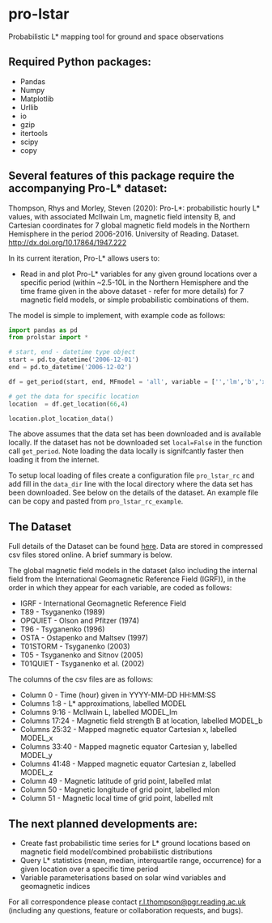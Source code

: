 # pro-lstar
Probabilistic L* mapping tool for ground and space observations

## Required Python packages:
  - Pandas
  - Numpy 
  - Matplotlib
  - Urllib
  - io
  - gzip
  - itertools
  - scipy
  - copy
  

## Several features of this package require the accompanying Pro-L* dataset:

Thompson, Rhys and Morley, Steven (2020): Pro-L*: probabilistic hourly L* values, with associated McIlwain Lm, magnetic field intensity B, and Cartesian coordinates for 7 global magnetic field models in the Northern Hemisphere in the period 2006-2016. University of Reading. Dataset. http://dx.doi.org/10.17864/1947.222


In its current iteration, Pro-L* allows users to:
  - Read in and plot Pro-L* variables for any given ground locations over a specific period (within ~2.5-10L in the Northern Hemisphere and the time frame given in the above dataset - refer for more details) for 7 magnetic field models, or simple probabilistic combinations of them. 
  
 The model is simple to implement, with example code as follows:

```python
import pandas as pd
from prolstar import *

# start, end - datetime type object
start = pd.to_datetime('2006-12-01')
end = pd.to_datetime('2006-12-02')

df = get_period(start, end, MFmodel = 'all', variable = ['','lm','b','x','y','z'],model_threshold=4)

# get the data for specific location
location  = df.get_location(66,4)

location.plot_location_data()
```

The above assumes that the data set has been downloaded and is available locally. If the dataset has not be downloaded set ```local=False``` in the function call ```get_period```. Note loading the data locally is signifcantly faster then loading it from the internet. 

To setup local loading of files create a configuration file ```pro_lstar_rc``` and add fill in the ```data_dir``` line with the local directory where the data set has been downloaded. See below on the details of the dataset. An example file can be copy and pasted from ```pro_lstar_rc_example```.

## The Dataset

Full details of the Dataset can be found [here](https://researchdata.reading.ac.uk/222/21/ReadMe.docx). Data are stored in compressed csv files stored online. A brief summary is below.

The global magnetic field models in the dataset (also including the internal field from the International Geomagnetic Reference Field (IGRF)), in the order in which they appear for each variable, are coded as follows:

- IGRF - International Geomagnetic Reference Field
- T89 - Tsyganenko (1989)
- OPQUIET - Olson and Pfitzer (1974)
- T96 - Tsyganenko (1996)
- OSTA - Ostapenko and Maltsev (1997)
- T01STORM - Tsyganenko (2003)
- T05 - Tsyganenko and Sitnov (2005)
- T01QUIET - Tsyganenko et al. (2002)

The columns of the csv files are as follows: 

- Column 0 - Time (hour) given in YYYY-MM-DD HH:MM:SS
- Columns 1:8 - L* approximations, labelled MODEL
- Columns 9:16 - McIlwain L, labelled MODEL_lm
- Columns 17:24 - Magnetic field strength B at location, labelled MODEL_b
- Columns 25:32 - Mapped magnetic equator Cartesian x, labelled MODEL_x
- Columns 33:40 - Mapped magnetic equator Cartesian y, labelled MODEL_y
- Columns 41:48 - Mapped magnetic equator Cartesian z, labelled MODEL_z
- Column 49 - Magnetic latitude of grid point, labelled mlat
- Column 50 - Magnetic longitude of grid point, labelled mlon
- Column 51 - Magnetic local time of grid point, labelled mlt

## The next planned developments are:
  - Create fast probabilistic time series for L* ground locations based on magnetic field model/combined probabilistic distributions
  - Query L* statistics (mean, median, interquartile range, occurrence) for a given location over a specific time period
  - Variable parameterisations based on solar wind variables and geomagnetic indices
  
For all correspondence please contact r.l.thompson@pgr.reading.ac.uk (including any questions, feature or collaboration requests, and bugs).
